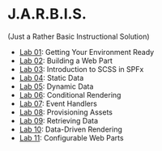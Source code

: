 # J.A.R.B.I.S. 

(Just a Rather Basic Instructional Solution)

- [Lab 01](./Lab01/README.md): Getting Your Environment Ready
- [Lab 02](./Lab02/README.md): Building a Web Part
- [Lab 03](./Lab03/README.md): Introduction to SCSS in SPFx
- [Lab 04](./Lab04/README.md): Static Data
- [Lab 05](./Lab05/README.md): Dynamic Data
- [Lab 06](./Lab06/README.md): Conditional Rendering
- [Lab 07](./Lab07/README.md): Event Handlers
- [Lab 08](./Lab08/README.md): Provisioning Assets
- [Lab 09](./Lab09/README.md): Retrieving Data
- [Lab 10](./Lab10/README.md): Data-Driven Rendering
- [Lab 11](./Lab11/README.md): Configurable Web Parts
